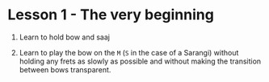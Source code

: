 # Lesson 1 - The very beginning

1. Learn to hold bow and saaj

2. Learn to play the bow on the `M` (`S` in the case of a Sarangi) without holding any frets as slowly as possible and without making the transition between bows transparent.
